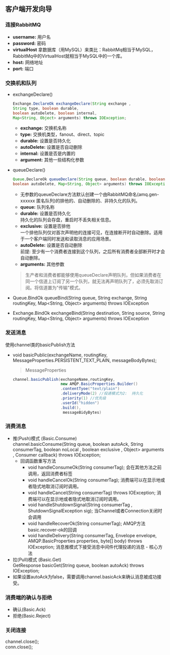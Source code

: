 ## 客户端开发向导
### 连接RabbitMQ
- **username:** 用户名
- **password:** 密码
- **virtualHost** 拿数据库（用MySQL）来类比：RabbitMq相当于MySQL，RabbitMq中的VirtualHost就相当于MySQL中的一个库。
- **host:** 网络地址
- **port:** 端口

### 交换机和队列
- exchangeDeclare()  
  ```java
  Exchange.DeclareOk exchangeDeclare(String exchange ,
  String type, boolean durable, 
  boolean autoDelete, boolean internal,
  Map<String, Object> arguments) throws IOException;
  ```
  - **exchange:** 交换机名称
  - **type:** 交换机类型，fanout、direct、topic
  - **durable:** 设置是否持久化
  - **autoDelete:** 设置是否自动删除
  - **internal:** 设置是否是内置的
  - **argument:** 其他一些结构化参数
  
- queueDeclare()  
  ```java
  Queue,DeclareOk queueDeclare(String queue, boolean durable, boolean exclusive,
  boolean autoDelete, Map<String, Object> arguments) throws IOException;
  ```
  
  - 无参数的queueDeclare方法默认创建一个由RabbitMQ命名(amq.gen-xxxxxx 匿名队列)的排他的、自动删除的、非持久化的队列。
  - **queue:** 队列名称
  - **durable:** 设置是否持久化  
    持久化的队列会存盘，重启时不丢失相关信息。
  - **exclusive:** 设置是否排他  
    一个排他队列仅对首次声明他的连接可见，在连接断开时自动删除。适用于一个客户端同时发送和读取消息的应用场景。
  - **autoDelete:** 设置是否自动删除  
    前提: 至少有一个消费者连接到这个队列，之后所有消费者全部断开时才会自动删除。
  - **arguments:** 其他参数
  
  > 生产者和消费者都能够使用queueDeclare声明队列，但如果消费者在同一个信道上订阅了另一个队列，就无法再声明队列了，必须先取消订阅。将信道置为"传输"模式。
- Queue.BindOk queueBind(String queue, String exchange, String routingKey, Map<String, Object> arguments) throws IOException
- Exchange.BindOk exchangeBind(String destination, String source, String routingKey, Map<String, Object> arguments) throws IOException

### 发送消息  
使用channel类的basicPublish方法
- void basicPublic(exchangeName, routingKey, MessageProperties.PERSISTENT_TEXT_PLAIN, messageBodyBytes);
  > MessageProperties
   ```java
   channel.basicPublish(exchangeName,routingKey, 
                        new AMQP.BasicProperties.Builder()
                        .contentTyoe("text/plain")
                        .deliveryMode(2) //投递模式为2:  持久化
                        .priority(1) //优先级
                        .userId("hidden") 
                        .build(),
                         messageBidyBytes)
   ```
### 消费消息
- 推(Push)模式 (Basic.Consume)   
channel.basicConsume(String queue, boolean autoAck, String consumerTag, boolean noLocal , boolean exclusive , Object> arguments , Consumer callback) throws IOException;
  - 回调函数重写方法
     - void handleConsumeOk(String consumerTag);
       会在其他方法之前调用，返回消费者标签
     - void handleCancelOk(String consumerTag);
       消费端可以在显示地或者隐式地取消订阅时调用。
     - void handleCancel(String consumerTag) throws IOException;
       消费端可以在显示地或者隐式地取消订阅时调用。
     - void handleShutdownSignal(String consumerTag , ShutdownSignalException sig);
       当Channel或者Connection关闭时会调用
     - void handleRecoverOk(String consumerTag);
       AMQP方法basic.recover-ok的回调
     - void handleDelivery(String consumerTag, Envelope envelope, AMQP.BasicProperties properties, byte[] body) throws IOException;
       消息推模式下接受消息中间件代理投递的消息 - 核心方法
- 拉(Pull)模式 (Basic.Get)  
GetResponse basicGet(String queue, boolean autoAck) throws IOException;
- 如果设置autoAck为false，需要调用channel.basicAck来确认消息被成功接受。
### 消费端的确认与拒绝
- 确认(Basic.Ack)
- 拒绝(Basic.Reject)
### 关闭连接  
channel.close();  
conn.close();